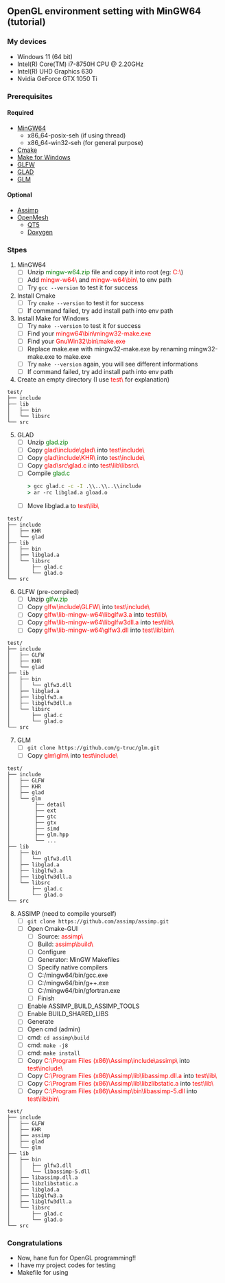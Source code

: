 ## OpenGL environment setting with MinGW64 (tutorial)

### My devices

+ Windows 11 (64 bit)
+ Intel(R) Core(TM) i7-8750H CPU @ 2.20GHz
+ Intel(R) UHD Graphics 630
+ Nvidia GeForce GTX 1050 Ti

### Prerequisites

#### Required

+ [MinGW64](https://github.com/niXman/mingw-builds-binaries/releases)
  + x86_64-posix-seh (if using thread)
  + x86_64-win32-seh (for general purpose)
+ [Cmake](https://cmake.org/download/)
+ [Make for Windows](http://gnuwin32.sourceforge.net/packages/make.htm)
+ [GLFW](https://www.glfw.org/download.html)
+ [GLAD](https://glad.dav1d.de/)
+ [GLM](https://github.com/g-truc/glm)

#### Optional

+ [Assimp](https://github.com/assimp/assimp)
+ [OpenMesh](https://www.graphics.rwth-aachen.de/software/openmesh/)
  + [QT5](https://www.qt.io/download-qt-installer)
  + [Doxygen](https://doxygen.nl/)

### Stpes

1. MinGW64
   - [ ] Unzip <span style="color:green">mingw-w64.zip</span> file and copy it into root (eg: <span style="color:red">C:\\</span>)
   - [ ] Add <span style="color:red">mingw-w64\\</span> and <span style="color:red">mingw-w64\\bin\\</span> to env path
   - [ ] Try `gcc --version` to test it for success

2. Install Cmake
   - [ ] Try `cmake --version` to test it for success
   - [ ] If command failed, try add install path into env path

3. Install Make for Windows
   - [ ] Try `make --version` to test it for success
   - [ ] Find your <span style="color:red">mingw64\\bin\\mingw32-make.exe</span>
   - [ ] Find your <span style="color:red">GnuWin32\\bin\\make.exe</span>
   - [ ] Replace make.exe with mingw32-make.exe by renaming mingw32-make.exe to make.exe
   - [ ] Try `make --version` again, you will see different informations
   - [ ] If command failed, try add install path into env path

4. Create an empty directory (I use <span style="color:red">test\\</span> for explanation)
```
test/
├── include
├── lib
│   ├── bin
│   └── libsrc
└── src
```
5. GLAD
   - [ ] Unzip <span style="color:green">glad.zip</span>
   - [ ] Copy <span style="color:red">glad\\include\\glad\\</span> into <span style="color:red">test\\include\\</span>
   - [ ] Copy <span style="color:red">glad\\include\\KHR\\</span> into <span style="color:red">test\\include\\</span>
   - [ ] Copy <span style="color:red">glad\\src\\glad.c</span> into <span style="color:red">test\\lib\\libsrc\\</span>
   - [ ] Compile <span style="color:green">glad.c</span>
        ```cmd
        > gcc glad.c -c -I .\\..\\..\\include
        > ar -rc libglad.a gload.o
        ```
   - [ ] Move libglad.a to <span style="color:red">test\\lib\\</span>

```
test/
├── include
│   ├── KHR
│   └── glad
├── lib
│   ├── bin
│   ├── libglad.a
│   └── libsrc
│       ├── glad.c
│       └── glad.o
└── src
```

6. GLFW (pre-compiled)
   - [ ] Unzip <span style="color:green">glfw.zip</span>
   - [ ] Copy <span style="color:red">glfw\\include\\GLFW\\</span> into <span style="color:red">test\\include\\</span>
   - [ ] Copy <span style="color:red">glfw\\lib-mingw-w64\\libglfw3.a</span> into <span style="color:red">test\\lib\\</span>
   - [ ] Copy <span style="color:red">glfw\\lib-mingw-w64\\libglfw3dll.a</span> into <span style="color:red">test\\lib\\</span>
   - [ ] Copy <span style="color:red">glfw\\lib-mingw-w64\\glfw3.dll</span> into <span style="color:red">test\\lib\\bin\\</span>

```
test/
├── include
│   ├── GLFW
│   ├── KHR
│   └── glad
├── lib
│   ├── bin
│   │   └── glfw3.dll
│   ├── libglad.a
│   ├── libglfw3.a
│   ├── libglfw3dll.a
│   └── libsrc
│       ├── glad.c
│       └── glad.o
└── src
```

7. GLM
   - [ ] `git clone https://github.com/g-truc/glm.git`
   - [ ] Copy <span style="color:red">glm\\glm\\</span> into <span style="color:red">test\\include\\</span>

```
test/
├── include
│   ├── GLFW
│   ├── KHR
│   ├── glad
│   └── glm
│        ├── detail
│        ├── ext
│        ├── gtc
│        ├── gtx
│        ├── simd
│        ├── glm.hpp
│        └── ...
├── lib
│   ├── bin
│   │   └── glfw3.dll
│   ├── libglad.a
│   ├── libglfw3.a
│   ├── libglfw3dll.a
│   └── libsrc
│       ├── glad.c
│       └── glad.o
└── src
```

8. ASSIMP (need to compile yourself)
   - [ ] `git clone https://github.com/assimp/assimp.git`
   - [ ] Open Cmake-GUI
     - [ ] Source: <span style="color:red">assimp\\</span>
     - [ ] Build: <span style="color:red">assimp\\build\\</span>
     - [ ] Configure
     - [ ] Generator: MinGW Makefiles
     - [ ] Specify native compilers
     - [ ] C:/mingw64/bin/gcc.exe
     - [ ] C:/mingw64/bin/g++.exe
     - [ ] C:/mingw64/bin/gfortran.exe
     - [ ] Finish
   - [ ] Enable ASSIMP_BUILD_ASSIMP_TOOLS
   - [ ] Enable BUILD_SHARED_LIBS
   - [ ] Generate
   - [ ] Open cmd (admin)
   - [ ] cmd: `cd assimp\build`
   - [ ] cmd: `make -j8`
   - [ ] cmd: `make install`
   - [ ] Copy <span style="color:red">C:\\Program Files (x86)\\Assimp\\include\\assimp\\</span> into <span style="color:red">test\\include\\</span>
   - [ ] Copy <span style="color:red">C:\\Program Files (x86)\\Assimp\\lib\\libassimp.dll.a</span> into <span style="color:red">test\\lib\\</span>
   - [ ] Copy <span style="color:red">C:\\Program Files (x86)\\Assimp\\lib\\libzlibstatic.a</span> into <span style="color:red">test\\lib\\</span>
   - [ ] Copy <span style="color:red">C:\\Program Files (x86)\\Assimp\\bin\\libassimp-5.dll</span> into <span style="color:red">test\\lib\\bin\\</span>

```
test/
├── include
│   ├── GLFW
│   ├── KHR
│   ├── assimp
│   ├── glad
│   └── glm
├── lib
│   ├── bin
│   │   ├── glfw3.dll
│   │   └── libassimp-5.dll
│   ├── libassimp.dll.a
│   ├── libzlibstatic.a
│   ├── libglad.a
│   ├── libglfw3.a
│   ├── libglfw3dll.a
│   └── libsrc
│       ├── glad.c
│       └── glad.o
└── src
```

### Congratulations

+ Now, hane fun for OpenGL programming!!
+ I have my project codes for testing
+ Makefile for using
